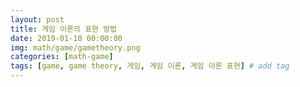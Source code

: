 ```yaml
---
layout: post
title: 게임 이론의 표현 방법
date: 2019-01-10 00:00:00
img: math/game/gametheory.png
categories: [math-game] 
tags: [game, game theory, 게임, 게임 이론, 게임 이론 표현] # add tag
---
```


